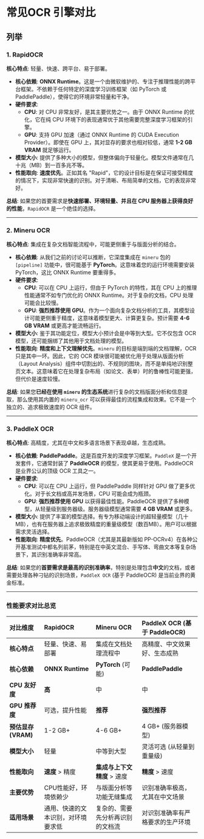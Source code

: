 # 常见OCR 引擎对比

## 列举

### 1. RapidOCR

**核心特点**: 轻量、快速、跨平台、易于部署。

* **核心依赖**: **ONNX Runtime**。这是一个由微软维护的、专注于推理性能的跨平台框架。不依赖于任何特定的深度学习训练框架（如 PyTorch 或 PaddlePaddle），使得它的环境非常轻量和干净。
* **硬件要求**:
    * **CPU**: 对 CPU 非常友好，是其主要优势之一。由于 ONNX Runtime 的优化，它在纯 CPU 环境下的表现通常优于其他需要完整深度学习框架的引擎。
    * **GPU**: 支持 GPU 加速（通过 ONNX Runtime 的 CUDA Execution Provider）。即使在 GPU 上，其对显存的要求也相对较低，通常 **1-2 GB VRAM** 就足够运行。
* **模型大小**: 提供了多种大小的模型，但整体偏向于轻量化。模型文件通常在几十兆（MB）到一百多兆不等。
* **性能取向**: **速度优先**。正如其名 "Rapid"，它的设计目标是在保证可接受精度的情况下，实现非常快速的识别。对于清晰、布局简单的文档，它的表现非常好。

**总结**: 如果您的首要需求是**快速部署、环境轻量、并且在 CPU 服务器上获得良好的性能**，`RapidOCR` 是一个绝佳的选择。

---

### 2. Mineru OCR

**核心特点**: 集成在复杂文档智能流程中，可能更侧重于与版面分析的结合。

* **核心依赖**: 从我们之前的讨论可以推断，它深度集成在 `mineru` 包的 `[pipeline]` 功能中，很可能基于 **PyTorch**。这意味着您的运行环境需要安装 PyTorch，这比 ONNX Runtime 要重得多。
* **硬件要求**:
    * **CPU**: 可以在 CPU 上运行，但由于 PyTorch 的特性，其在 CPU 上的推理性能通常不如专门优化的 ONNX Runtime。对于复杂的文档，CPU 处理可能会比较慢。
    * **GPU**: **强烈推荐使用 GPU**。作为一个面向复杂文档分析的工具，其模型设计可能更侧重于精度，这意味着模型更大、计算更复杂。预计需要 **4-6 GB VRAM** 或更高才能流畅运行。
* **模型大小**: 鉴于其功能定位，模型大小预计会是中等到大型。它不仅包含 OCR 模型，还可能捆绑了其他用于文档处理的模型。
* **性能取向**: **精度和上下文理解优先**。`mineru` 的目标是端到端的文档理解，OCR 只是其中一环。因此，它的 OCR 模块很可能被优化用于处理从版面分析（Layout Analysis）组件中切割出的、不规则的图块，而不是单纯地识别整页文本。这意味着它在处理复杂布局（如论文、表单）时的鲁棒性可能更强，但代价是速度较慢。

**总结**: 如果您**已经在使用 `mineru` 的生态系统**进行复杂的文档版面分析和信息提取，那么使用其内置的 `mineru_ocr` 可以获得最佳的流程集成和效果。它不是一个独立的、追求极致速度的 OCR 组件。

---

### 3. PaddleX OCR

**核心特点**: 高精度，尤其在中文和多语言场景下表现卓越，生态成熟。

* **核心依赖**: **PaddlePaddle**。这是百度开发的深度学习框架。`PaddleX` 是一个开发套件，它通常封装了 **PaddleOCR** 的模型，使其更易于使用。PaddleOCR 是业界公认的顶级 OCR 工具之一。
* **硬件要求**:
    * **CPU**: 可以在 CPU 上运行，但 PaddlePaddle 同样针对 GPU 做了更多优化。对于长文档或高并发场景，CPU 可能会成为瓶颈。
    * **GPU**: **强烈推荐使用 GPU** 以获得最佳性能。PaddleOCR 提供了多种模型，从轻量级到服务器级。服务器级模型通常需要 **4 GB VRAM** 或更多。
* **模型大小**: 提供了丰富的模型选择。有专为移动端设计的超轻量模型（几十MB），也有在服务器上追求极致精度的重量级模型（数百MB）。用户可以根据需求灵活选择。
* **性能取向**: **精度优先**。PaddleOCR（尤其是其最新版如 PP-OCRv4）在各种公开基准测试中都名列前茅，特别是在中英文混合、手写体、弯曲文本等复杂场景下，其识别准确率非常高。

**总结**: 如果您的**首要需求是最高的识别准确率**，特别是处理包含**中文**的文档，或者需要处理各种刁钻的识别场景，`PaddleX OCR` (基于 PaddleOCR) 是当前业界的黄金标准。

---

### **性能要求对比总览**

| 对比维度 | RapidOCR | Mineru OCR | PaddleX OCR (基于 PaddleOCR) |
| :--- | :--- | :--- | :--- |
| **核心特点** | 轻量、快速、易部署 | 集成在文档处理流程中 | 高精度、中文效果好、生态成熟 |
| **核心依赖** | **ONNX Runtime** | **PyTorch** (可能) | **PaddlePaddle** |
| **CPU 友好度**| **高** | 中 | 中 |
| **GPU 推荐度**| 可选，提升性能 | **推荐** | **强烈推荐** |
| **预估显存(VRAM)**| 1-2 GB+ | 4-6 GB+ | 4 GB+ (服务器模型) |
| **模型大小** | 轻量 | 中等到大型 | 灵活可选 (从轻量到重量级) |
| **性能取向** | **速度** > 精度 | **集成与上下文精度** > 速度 | **精度** > 速度 |
| **主要优势** | CPU性能好，环境依赖少 | 与版面分析等功能无缝集成 | 识别准确率极高，尤其在中文场景 |
| **适用场景** | 通用、快速的文本识别，对环境要求低 | 复杂的、需要先分析再识别的文档流 | 对识别准确率有严格要求的生产环境 |
